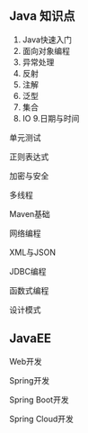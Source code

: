 ## Java 知识点
1. Java快速入门
2. 面向对象编程
3. 异常处理
4. 反射
5. 注解
6. 泛型
7. 集合
8. IO
9.日期与时间

单元测试

正则表达式

加密与安全

多线程

Maven基础

网络编程

XML与JSON

JDBC编程

函数式编程

设计模式

## JavaEE

Web开发


Spring开发

Spring Boot开发

Spring Cloud开发
